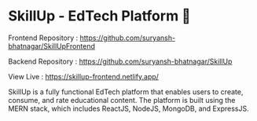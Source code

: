 # SkillUp - EdTech Platform :rocket:
Frontend Repository : https://github.com/suryansh-bhatnagar/SkillUpFrontend
 
Backend Repository : https://github.com/suryansh-bhatnagar/SkillUp

View Live : https://skillup-frontend.netlify.app/


SkillUp is a fully functional EdTech platform that enables users to create, consume, and rate educational content. The platform is built using the MERN stack, which includes ReactJS, NodeJS, MongoDB, and ExpressJS.
